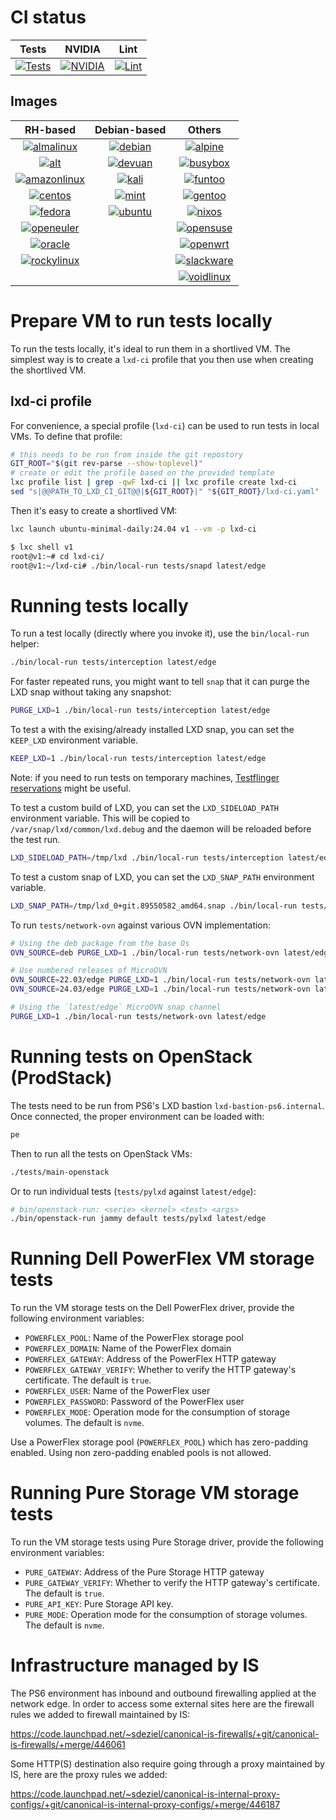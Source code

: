 # CI status

Tests | NVIDIA | Lint
:---: | :---: | :---:
[![Tests](https://github.com/canonical/lxd-ci/actions/workflows/tests.yml/badge.svg)](https://github.com/canonical/lxd-ci/actions/workflows/tests.yml) | [![NVIDIA](https://github.com/canonical/lxd-ci/actions/workflows/nvidia-test.yml/badge.svg)](https://github.com/canonical/lxd-ci/actions/workflows/nvidia-test.yml) | [![Lint](https://github.com/canonical/lxd-ci/actions/workflows/lint.yml/badge.svg)](https://github.com/canonical/lxd-ci/actions/workflows/lint.yml)

## Images

RH-based | Debian-based | Others
:---:  | :---:  | :---:
[![almalinux](https://github.com/canonical/lxd-ci/actions/workflows/image-almalinux.yml/badge.svg)](https://github.com/canonical/lxd-ci/actions/workflows/image-almalinux.yml) | [![debian](https://github.com/canonical/lxd-ci/actions/workflows/image-debian.yml/badge.svg)](https://github.com/canonical/lxd-ci/actions/workflows/image-debian.yml) | [![alpine](https://github.com/canonical/lxd-ci/actions/workflows/image-alpine.yml/badge.svg)](https://github.com/canonical/lxd-ci/actions/workflows/image-alpine.yml) | [![archlinux](https://github.com/canonical/lxd-ci/actions/workflows/image-archlinux.yml/badge.svg)](https://github.com/canonical/lxd-ci/actions/workflows/image-archlinux.yml)
[![alt](https://github.com/canonical/lxd-ci/actions/workflows/image-alt.yml/badge.svg)](https://github.com/canonical/lxd-ci/actions/workflows/image-alt.yml) | [![devuan](https://github.com/canonical/lxd-ci/actions/workflows/image-devuan.yml/badge.svg)](https://github.com/canonical/lxd-ci/actions/workflows/image-devuan.yml) | [![busybox](https://github.com/canonical/lxd-ci/actions/workflows/image-busybox.yml/badge.svg)](https://github.com/canonical/lxd-ci/actions/workflows/image-busybox.yml)
[![amazonlinux](https://github.com/canonical/lxd-ci/actions/workflows/image-amazonlinux.yml/badge.svg)](https://github.com/canonical/lxd-ci/actions/workflows/image-amazonlinux.yml) | [![kali](https://github.com/canonical/lxd-ci/actions/workflows/image-kali.yml/badge.svg)](https://github.com/canonical/lxd-ci/actions/workflows/image-kali.yml) | [![funtoo](https://github.com/canonical/lxd-ci/actions/workflows/image-funtoo.yml/badge.svg)](https://github.com/canonical/lxd-ci/actions/workflows/image-funtoo.yml)
[![centos](https://github.com/canonical/lxd-ci/actions/workflows/image-centos.yml/badge.svg)](https://github.com/canonical/lxd-ci/actions/workflows/image-centos.yml) | [![mint](https://github.com/canonical/lxd-ci/actions/workflows/image-mint.yml/badge.svg)](https://github.com/canonical/lxd-ci/actions/workflows/image-mint.yml) | [![gentoo](https://github.com/canonical/lxd-ci/actions/workflows/image-gentoo.yml/badge.svg)](https://github.com/canonical/lxd-ci/actions/workflows/image-gentoo.yml)
[![fedora](https://github.com/canonical/lxd-ci/actions/workflows/image-fedora.yml/badge.svg)](https://github.com/canonical/lxd-ci/actions/workflows/image-fedora.yml) | [![ubuntu](https://github.com/canonical/lxd-ci/actions/workflows/image-ubuntu.yml/badge.svg)](https://github.com/canonical/lxd-ci/actions/workflows/image-ubuntu.yml) | [![nixos](https://github.com/canonical/lxd-ci/actions/workflows/image-nixos.yml/badge.svg)](https://github.com/canonical/lxd-ci/actions/workflows/image-nixos.yml)
[![openeuler](https://github.com/canonical/lxd-ci/actions/workflows/image-openeuler.yml/badge.svg)](https://github.com/canonical/lxd-ci/actions/workflows/image-openeuler.yml) | | [![opensuse](https://github.com/canonical/lxd-ci/actions/workflows/image-opensuse.yml/badge.svg)](https://github.com/canonical/lxd-ci/actions/workflows/image-opensuse.yml)
[![oracle](https://github.com/canonical/lxd-ci/actions/workflows/image-oracle.yml/badge.svg)](https://github.com/canonical/lxd-ci/actions/workflows/image-oracle.yml) | | [![openwrt](https://github.com/canonical/lxd-ci/actions/workflows/image-openwrt.yml/badge.svg)](https://github.com/canonical/lxd-ci/actions/workflows/image-openwrt.yml)
[![rockylinux](https://github.com/canonical/lxd-ci/actions/workflows/image-rockylinux.yml/badge.svg)](https://github.com/canonical/lxd-ci/actions/workflows/image-rockylinux.yml) | | [![slackware](https://github.com/canonical/lxd-ci/actions/workflows/image-slackware.yml/badge.svg)](https://github.com/canonical/lxd-ci/actions/workflows/image-slackware.yml)
 | |  | [![voidlinux](https://github.com/canonical/lxd-ci/actions/workflows/image-voidlinux.yml/badge.svg)](https://github.com/canonical/lxd-ci/actions/workflows/image-voidlinux.yml)

# Prepare VM to run tests locally

To run the tests locally, it's ideal to run them in a shortlived VM. The simplest way is to create a `lxd-ci` profile that you then use when creating the shortlived VM.

## lxd-ci profile

For convenience, a special profile (`lxd-ci`) can be used to run tests in local VMs. To define that profile:

```sh
# this needs to be run from inside the git repostory
GIT_ROOT="$(git rev-parse --show-toplevel)"
# create or edit the profile based on the provided template
lxc profile list | grep -qwF lxd-ci || lxc profile create lxd-ci
sed "s|@@PATH_TO_LXD_CI_GIT@@|${GIT_ROOT}|" "${GIT_ROOT}/lxd-ci.yaml" | lxc profile edit lxd-ci
```

Then it's easy to create a shortlived VM:

```sh
lxc launch ubuntu-minimal-daily:24.04 v1 --vm -p lxd-ci
```

```sh
$ lxc shell v1
root@v1:~# cd lxd-ci/
root@v1:~/lxd-ci# ./bin/local-run tests/snapd latest/edge
```

# Running tests locally

To run a test locally (directly where you invoke it), use the `bin/local-run` helper:

```sh
./bin/local-run tests/interception latest/edge
```

For faster repeated runs, you might want to tell `snap` that it can purge the LXD snap
without taking any snapshot:

```sh
PURGE_LXD=1 ./bin/local-run tests/interception latest/edge
```

To test a with the exising/already installed LXD snap, you can set the `KEEP_LXD` environment variable.

```sh
KEEP_LXD=1 ./bin/local-run tests/interception latest/edge
```

Note: if you need to run tests on temporary machines, [Testflinger reservations](https://docs.google.com/document/d/11Kot68mnBY9Wq9DXRzTVrKpx5cMkkhBC5RrM51eyybY) might be useful.

To test a custom build of LXD, you can set the `LXD_SIDELOAD_PATH` environment variable.
This will be copied to `/var/snap/lxd/common/lxd.debug` and the daemon will be reloaded before the test run.

```sh
LXD_SIDELOAD_PATH=/tmp/lxd ./bin/local-run tests/interception latest/edge
```

To test a custom snap of LXD, you can set the `LXD_SNAP_PATH` environment variable.

```sh
LXD_SNAP_PATH=/tmp/lxd_0+git.89550582_amd64.snap ./bin/local-run tests/interception latest/edge
```

To run `tests/network-ovn` against various OVN implementation:

```sh
# Using the deb package from the base Os
OVN_SOURCE=deb PURGE_LXD=1 ./bin/local-run tests/network-ovn latest/edge

# Use numbered releases of MicroOVN
OVN_SOURCE=22.03/edge PURGE_LXD=1 ./bin/local-run tests/network-ovn latest/edge
OVN_SOURCE=24.03/edge PURGE_LXD=1 ./bin/local-run tests/network-ovn latest/edge

# Using the `latest/edge` MicroOVN snap channel
PURGE_LXD=1 ./bin/local-run tests/network-ovn latest/edge
```

# Running tests on OpenStack (ProdStack)

The tests need to be run from PS6's LXD bastion `lxd-bastion-ps6.internal`. Once connected, the proper environment can be loaded with:

```sh
pe
```

Then to run all the tests on OpenStack VMs:

```sh
./tests/main-openstack
```

Or to run individual tests (`tests/pylxd` against `latest/edge`):

```sh
# bin/openstack-run: <serie> <kernel> <test> <args>
./bin/openstack-run jammy default tests/pylxd latest/edge
```

# Running Dell PowerFlex VM storage tests

To run the VM storage tests on the Dell PowerFlex driver, provide the following environment variables:

* `POWERFLEX_POOL`: Name of the PowerFlex storage pool
* `POWERFLEX_DOMAIN`: Name of the PowerFlex domain
* `POWERFLEX_GATEWAY`: Address of the PowerFlex HTTP gateway
* `POWERFLEX_GATEWAY_VERIFY`: Whether to verify the HTTP gateway's certificate. The default is `true`.
* `POWERFLEX_USER`: Name of the PowerFlex user
* `POWERFLEX_PASSWORD`: Password of the PowerFlex user
* `POWERFLEX_MODE`: Operation mode for the consumption of storage volumes. The default is `nvme`.

Use a PowerFlex storage pool (`POWERFLEX_POOL`) which has zero-padding enabled.
Using non zero-padding enabled pools is not allowed.

# Running Pure Storage VM storage tests

To run the VM storage tests using Pure Storage driver, provide the following environment variables:

* `PURE_GATEWAY`: Address of the Pure Storage HTTP gateway
* `PURE_GATEWAY_VERIFY`: Whether to verify the HTTP gateway's certificate. The default is `true`.
* `PURE_API_KEY`: Pure Storage API key.
* `PURE_MODE`: Operation mode for the consumption of storage volumes. The default is `nvme`.

# Infrastructure managed by IS

The PS6 environment has inbound and outbound firewalling applied at the network edge. In order to access some external sites here are the firewall rules we added to firewall maintained by IS:

https://code.launchpad.net/~sdeziel/canonical-is-firewalls/+git/canonical-is-firewalls/+merge/446061

Some HTTP(S) destination also require going through a proxy maintained by IS, here are the proxy rules we added:

https://code.launchpad.net/~sdeziel/canonical-is-internal-proxy-configs/+git/canonical-is-internal-proxy-configs/+merge/446187
